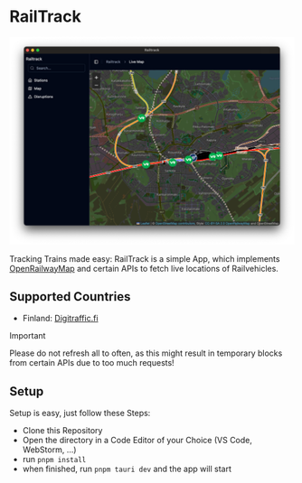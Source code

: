 RailTrack
=====

![Thumbnail](thumbnail.png)

Tracking Trains made easy: RailTrack is a simple App, which implements [OpenRailwayMap](https://www.openrailwaymap.org) and certain APIs to fetch live locations of Railvehicles.

## Supported Countries
- Finland: [Digitraffic.fi](https://www.digitraffic.fi/rautatieliikenne/)

> [!IMPORTANT]
> Please do not refresh all to often, as this might result in temporary blocks from certain APIs due to too much requests!

## Setup

Setup is easy, just follow these Steps:
- Clone this Repository
- Open the directory in a Code Editor of your Choice (VS Code, WebStorm, ...)
- run `pnpm install`
- when finished, run `pnpm tauri dev` and the app will start